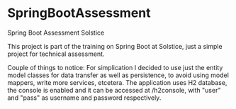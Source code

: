 # SpringBootAssessment
Spring Boot Assessment Solstice

This project is part of the training on Spring Boot at Solstice, just a simple project for technical assessment.

Couple of things to notice:
For simplication I decided to use just the entity model classes for data transfer as well as persistence, to avoid using model mappers, write more services, etcetera.
The application uses H2 database, the console is enabled and it can be accessed at /h2console, with "user" and "pass" as username and password respectively.
